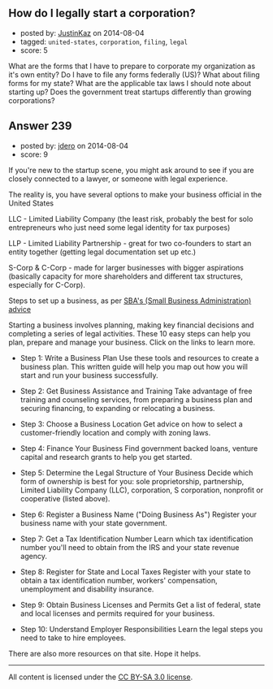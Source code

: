 ## How do I legally start a corporation?

- posted by: [JustinKaz](https://stackexchange.com/users/139689/justinkaz) on 2014-08-04
- tagged: `united-states`, `corporation`, `filing`, `legal`
- score: 5

What are the forms that I have to prepare to corporate my organization as it's own entity? Do I have to file any forms federally (US)? What about filing forms for my state? What are the applicable tax laws I should note about starting up? Does the government treat startups differently than growing corporations?


## Answer 239

- posted by: [jdero](https://stackexchange.com/users/1972448/jdero) on 2014-08-04
- score: 9

<p>If you're new to the startup scene, you might ask around to see if you are closely connected to a lawyer, or someone with legal experience.</p>

<p>The reality is, you have several options to make your business official in the United States</p>

<p>LLC - Limited Liability Company (the least risk, probably the best for solo entrepreneurs who just need some legal identity for tax purposes)</p>

<p>LLP - Limited Liability Partnership - great for two co-founders to start an entity together (getting legal documentation set up etc.)</p>

<p>S-Corp &amp; C-Corp - made for larger businesses with bigger aspirations (basically capacity for more shareholders and different tax structures, especially for C-Corp).</p>

<p>Steps to set up a business, as per <a href="http://www.sba.gov/content/follow-these-steps-starting-business">SBA's (Small Business Administration) advice</a></p>

<p>Starting a business involves planning, making key financial decisions and completing a series of legal activities. These 10 easy steps can help you plan, prepare and manage your business. Click on the links to learn more.</p>

<ul>
<li><p>Step 1: Write a Business Plan
Use these tools and resources to create a business plan. This written guide will help you map out how you will start and run your business successfully.</p></li>
<li><p>Step 2: Get Business Assistance and Training
Take advantage of free training and counseling services, from preparing a business plan and securing financing, to expanding or relocating a business.</p></li>
<li><p>Step 3: Choose a Business Location
Get advice on how to select a customer-friendly location and comply with zoning laws.</p></li>
<li><p>Step 4: Finance Your Business
Find government backed loans, venture capital and research grants to help you get started.</p></li>
<li><p>Step 5: Determine the Legal Structure of Your Business
Decide which form of ownership is best for you: sole proprietorship, partnership, Limited Liability Company (LLC), corporation, S corporation, nonprofit or cooperative (listed above).</p></li>
<li><p>Step 6: Register a Business Name ("Doing Business As")
Register your business name with your state government.</p></li>
<li><p>Step 7: Get a Tax Identification Number
Learn which tax identification number you'll need to obtain from the IRS and your state revenue agency.</p></li>
<li><p>Step 8: Register for State and Local Taxes
Register with your state to obtain a tax identification number, workers' compensation, unemployment and disability insurance.</p></li>
<li><p>Step 9: Obtain Business Licenses and Permits
Get a list of federal, state and local licenses and permits required for your business.</p></li>
<li><p>Step 10: Understand Employer Responsibilities
Learn the legal steps you need to take to hire employees.</p></li>
</ul>

<p>There are also more resources on that site. Hope it helps.</p>




---

All content is licensed under the [CC BY-SA 3.0 license](https://creativecommons.org/licenses/by-sa/3.0/).
